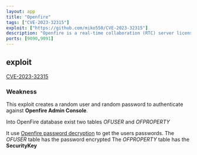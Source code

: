 ```yaml
---
layout: app
title: "Openfire"
tags: ["CVE-2023-32315"]
exploit: ["https://github.com/miko550/CVE-2023-32315"]
description: "Openfire is a real-time collaboration (RTC) server licensed under the Open Source Apache License. It utilizes the XMPP (Extensible Messaging and Presence Protocol) protocol, which is widely used for instant messaging (IM) and presence information. Developed in Java, Openfire provides a scalable and extensible platform for building customized messaging applications, supporting features such as chat, file transfer, group chat, and more. It offers robust security features, including SSL/TLS encryption and user authentication mechanisms, making it suitable for both small deployments and large-scale enterprise environments. Openfire is highly configurable and can be integrated with various databases and authentication systems, making it a versatile choice for implementing communication solutions across different industries and use cases."
ports: [9090,9091]
---
```


## exploit
[CVE-2023-32315](https://github.com/miko550/CVE-2023-32315)

### Weakness

This exploit creates a random user and random password to authenticate against **Openfire Admin Console**.

Into OpenFire database exist two tables *OFUSER* and *OFPROPERTY*

It use [Openfire password decryption](https://github.com/c0rdis/openfire_decrypt) to get the users passwords.
The *OFUSER* table has the password encrypted
The *OFPROPERTY* table has the **SecurityKey**

